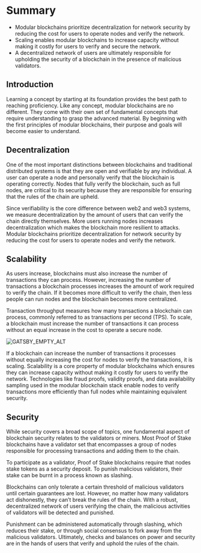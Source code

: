 # Summary 
- Modular blockchains prioritize decentralization
for network security by reducing the cost for users
to operate nodes and verify the network.
- Scaling enables modular blockchains to increase
capacity without making it costly for users to
verify and secure the network. 
- A decentralized network of users are ultimately
responsible for upholding the security of a
blockchain in the presence of malicious validators.

## Introduction
Learning a concept by starting at its foundation
provides the best path to reaching proficiency. 
Like any concept, modular blockchains are no different.
They come with their own set of fundamental concepts
that require understanding to grasp the advanced
material. By beginning with the first principles
of modular blockchains, their purpose and goals
will become easier to understand.

## Decentralization
One of the most important distinctions between
blockchains and traditional distributed systems
is that they are open and verifiable by any
individual. A user can operate a node and personally
verify that the blockchain is operating correctly.
Nodes that fully verify the blockchain, such as
full nodes, are critical to its security because
they are responsible for ensuring that the rules
of the chain are upheld.

Since verifiability is the core difference between
web2 and web3 systems, we measure decentralization
by the amount of users that can verify the chain
directly themselves. More users running nodes
increases decentralization which makes the 
blockchain more resilient to attacks. Modular
blockchains prioritize decentralization for
network security by reducing the cost for users
to operate nodes and verify the network.

## Scalability
As users increase, blockchains must also increase
the number of transactions they can process.
However, increasing the number of transactions
a blockchain processes increases the amount of
work required to verify the chain. If it becomes
more difficult to verify the chain, then less
people can run nodes and the blockchain becomes
more centralized.

Transaction throughput measures how many transactions
a blockchain can process, commonly referred to as
transactions per second (TPS). To scale, a blockchain
must increase the number of transactions it can
process without an equal increase in the cost to
operate a secure node.

![GATSBY_EMPTY_ALT](/img/learn-modular/article-5-image-1.png)

If a blockchain can increase the number of transactions
it processes without equally increasing the cost for
nodes to verify the transactions, it is scaling.
Scalability is a core property of modular blockchains
which ensures they can increase capacity without making
it costly for users to verify the network. Technologies
like fraud proofs, validity proofs, and data
availability sampling used in the modular blockchain
stack enable nodes to verify transactions more
efficiently than full nodes while maintaining
equivalent security.

## Security
While security covers a broad scope of topics,
one fundamental aspect of blockchain security
relates to the validators or miners. Most Proof
of Stake blockchains have a validator set that
encompasses a group of nodes responsible for
processing transactions and adding them to the
chain.

To participate as a validator, Proof of
Stake blockchains require that nodes stake
tokens as a security deposit. To punish
malicious validators, their stake can be
burnt in a process known as slashing.

Blockchains can only tolerate a certain
threshold of malicious validators until certain
guarantees are lost. However, no matter how
many validators act dishonestly, they can’t
break the rules of the chain. With a robust,
decentralized network of users verifying the
chain, the malicious activities of validators
will be detected and punished.

Punishment can be administered automatically
through slashing, which reduces their stake,
or through social consensus to fork away from
the malicious validators. Ultimately, checks
and balances on power and security are in the
hands of users that verify and uphold the rules
of the chain.

